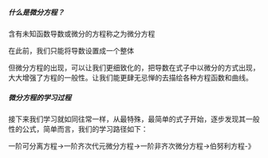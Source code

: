 ##### 什么是微分方程？
含有未知函数导数或微分的方程称之为微分方程

在此前，我们只能将导数设置成一个整体

但微分方程的出现，可以让我们更细致化的，把导数在式子中以微分的方式出现，大大增强了方程的一般性。让我们能更肆无忌惮的去描绘各种方程函数和曲线。

##### 微分方程的学习过程
接下来我们学习就如同往常一样，从最特殊，最简单的式子开始，逐步发现其一般性的公式，简单而言，我们的学习路径如下：

一阶可分离方程->一阶齐次代元微分方程->一阶非齐次微分方程->伯努利方程-》
